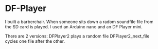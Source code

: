 # DF-Player
I built a barberchair. When someone sits down a radom soundfile file from the SD card is played.
I used an Arduino nano and an DF Player mini.

There are 2 versions:
DFPlayer2 plays a random file
DFPlayer2_next_file cycles one file after the other.
